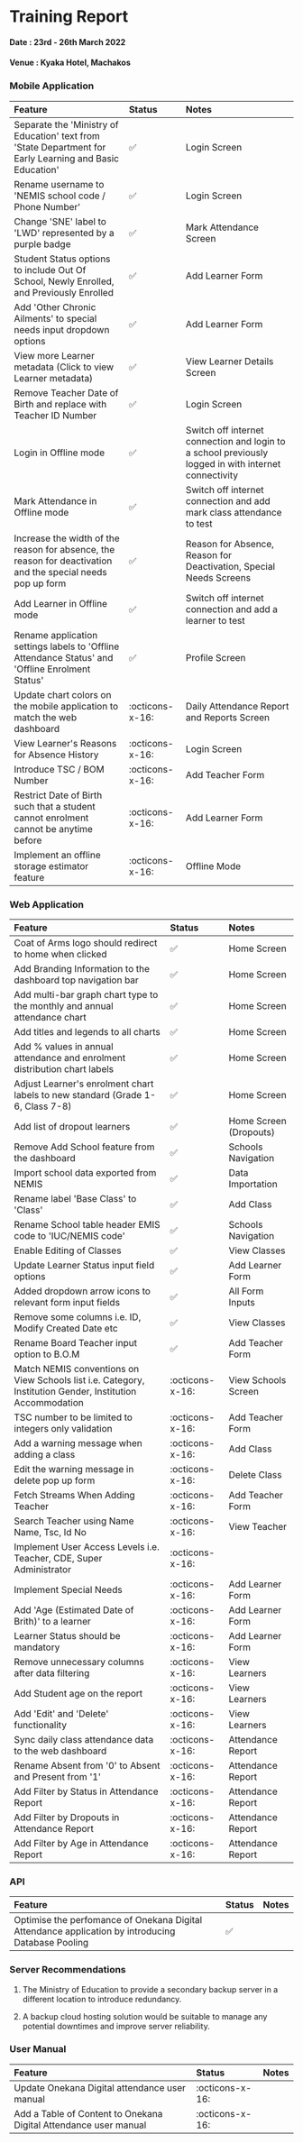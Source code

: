 # Training Report
#### Date : 23rd - 26th March 2022
#### Venue : Kyaka Hotel, Machakos

### Mobile Application

| Feature | Status | Notes |
| :------ | :------ | :------ |
| Separate the 'Ministry of Education' text from 'State Department for Early Learning and Basic Education'| :white_check_mark: | Login Screen | 
|Rename username to 'NEMIS school code / Phone Number' | :white_check_mark: | Login Screen |
|Change 'SNE' label to 'LWD' represented by a purple badge | :white_check_mark: | Mark Attendance Screen |
|Student Status options to include Out Of School, Newly Enrolled, and Previously Enrolled | :white_check_mark: |  Add Learner Form |
|Add 'Other Chronic Ailments' to special needs input dropdown options | :white_check_mark: | Add Learner Form |
|View more Learner metadata (Click to view Learner metadata) | :white_check_mark: | View Learner Details Screen |
|Remove Teacher Date of Birth and replace with Teacher ID Number | :white_check_mark: | Login Screen |
|Login in Offline mode | :white_check_mark: | Switch off internet connection and login to a school previously logged in with internet connectivity |
|Mark Attendance in Offline mode | :white_check_mark: | Switch off internet connection and add mark class attendance to test |
|Increase the width of the reason for absence, the reason for deactivation and the special needs pop up form | :white_check_mark: | Reason for Absence, Reason for Deactivation, Special Needs Screens |
|Add Learner in Offline mode | :white_check_mark: | Switch off internet connection and add a learner to test |
|Rename application settings labels to 'Offline Attendance Status' and 'Offline Enrolment Status' | :white_check_mark: | Profile Screen |
|Update chart colors on the mobile application to match the web dashboard | :octicons-x-16: | Daily Attendance Report and Reports Screen |
|View Learner's Reasons for Absence History | :octicons-x-16: | Login Screen |
|Introduce TSC / BOM Number | :octicons-x-16: | Add Teacher Form |
|Restrict Date of Birth such that a student cannot enrolment cannot be anytime before | :octicons-x-16: | Add Learner Form |
| Implement an offline storage estimator feature | :octicons-x-16: | Offline Mode |

### Web Application
| Feature | Status | Notes |
| :------ | :------ | :------ |
| Coat of Arms logo should redirect to home when clicked | :white_check_mark: | Home Screen |
| Add Branding Information to the dashboard top navigation bar | :white_check_mark: | Home Screen |
| Add multi-bar graph chart type to the monthly and annual attendance chart | :white_check_mark: | Home Screen |
| Add titles and legends to all charts | :white_check_mark: | Home Screen |
| Add % values in annual attendance and enrolment distribution chart labels | :white_check_mark: | Home Screen |
| Adjust Learner's enrolment chart labels to new standard (Grade 1-6, Class 7-8) | :white_check_mark: | Home Screen |
| Add list of dropout learners | :white_check_mark: | Home Screen (Dropouts) |
| Remove Add School feature from the dashboard | :white_check_mark: | Schools Navigation |
| Import school data exported from NEMIS  | :white_check_mark: | Data Importation |
| Rename label 'Base Class' to 'Class'  | :white_check_mark: | Add Class |
| Rename School table header EMIS code to 'IUC/NEMIS code' | :white_check_mark: | Schools Navigation |
| Enable Editing of Classes | :white_check_mark: | View Classes  |
| Update Learner Status input field options | :white_check_mark: | Add Learner Form |
| Added dropdown arrow icons to relevant form input fields | :white_check_mark: | All Form Inputs |
| Remove some columns i.e. ID, Modify Created Date etc | :white_check_mark: | View Classes |
| Rename Board Teacher input option to B.O.M | :white_check_mark: | Add Teacher Form |
| Match NEMIS conventions on View Schools list i.e. Category, Institution Gender, Institution Accommodation | :octicons-x-16: | View Schools Screen |
| TSC number to be limited to integers only validation | :octicons-x-16:| Add Teacher Form |
| Add a warning message when adding a class | :octicons-x-16: | Add Class |
| Edit the warning message in delete pop up form | :octicons-x-16: | Delete Class |
| Fetch Streams When Adding Teacher | :octicons-x-16: | Add Teacher Form |
| Search Teacher using Name Name, Tsc, Id No | :octicons-x-16: | View Teacher |
| Implement User Access Levels i.e. Teacher, CDE, Super Administrator | :octicons-x-16: |  |
| Implement Special Needs  | :octicons-x-16: | Add Learner Form |
| Add 'Age (Estimated Date of Brith)' to a learner   | :octicons-x-16: | Add Learner Form |
| Learner Status should be mandatory  | :octicons-x-16: | Add Learner Form |
| Remove unnecessary columns after data filtering  | :octicons-x-16: | View Learners |
| Add Student age on the report | :octicons-x-16: | View Learners |
| Add 'Edit' and 'Delete' functionality | :octicons-x-16: | View Learners |
| Sync daily class attendance data to the web dashboard | :octicons-x-16: | Attendance Report |
| Rename Absent from '0' to Absent and Present from '1' | :octicons-x-16: | Attendance Report |
| Add Filter by Status in Attendance Report | :octicons-x-16: | Attendance Report |
| Add Filter by Dropouts in Attendance Report | :octicons-x-16: | Attendance Report |
| Add Filter by Age in Attendance Report | :octicons-x-16: | Attendance Report |

### API
| Feature | Status | Notes |
| :------ | :------ | :------ |
| Optimise the perfomance of Onekana Digital Attendance application by introducing Database Pooling | :white_check_mark: | |


### Server Recommendations 

1. <p style="font-size:14px">The Ministry of Education to provide a secondary backup server in a different location to introduce redundancy. </p> 
1. <p style="font-size:14px"> A backup cloud hosting solution would be suitable to manage any potential downtimes and improve server reliability. </p>

### User Manual 
| Feature | Status | Notes |
| :------ | :------ | :------ |
| Update Onekana Digital attendance user manual | :octicons-x-16: | |
| Add a Table of Content to Onekana Digital Attendance user manual | :octicons-x-16: | |